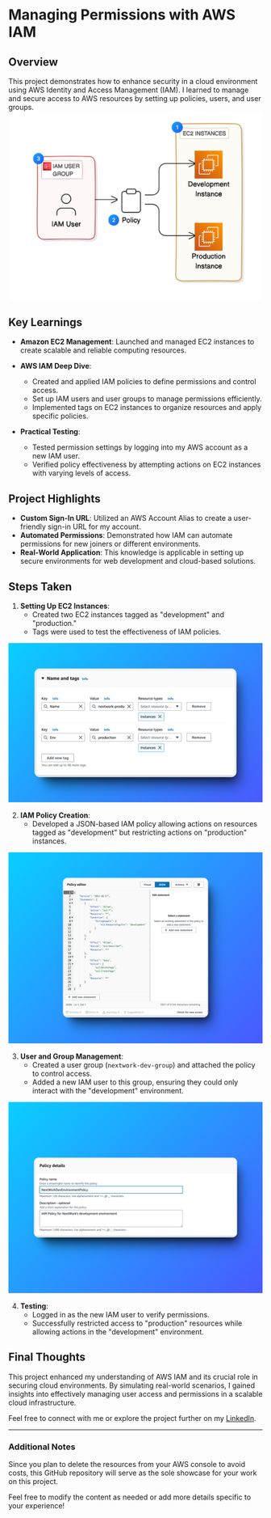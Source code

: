 # Managing Permissions with AWS IAM

## Overview
This project demonstrates how to enhance security in a cloud environment using AWS Identity and Access Management (IAM). I learned to manage and secure access to AWS resources by setting up policies, users, and user groups.
![Today's game plan](Documentation/image1.png)


## Key Learnings

- **Amazon EC2 Management**: Launched and managed EC2 instances to create scalable and reliable computing resources.
  
- **AWS IAM Deep Dive**: 
  - Created and applied IAM policies to define permissions and control access.
  - Set up IAM users and user groups to manage permissions efficiently.
  - Implemented tags on EC2 instances to organize resources and apply specific policies.

- **Practical Testing**: 
  - Tested permission settings by logging into my AWS account as a new IAM user.
  - Verified policy effectiveness by attempting actions on EC2 instances with varying levels of access.

## Project Highlights

- **Custom Sign-In URL**: Utilized an AWS Account Alias to create a user-friendly sign-in URL for my account.
- **Automated Permissions**: Demonstrated how IAM can automate permissions for new joiners or different environments.
- **Real-World Application**: This knowledge is applicable in setting up secure environments for web development and cloud-based solutions.

## Steps Taken

1. **Setting Up EC2 Instances**:
   - Created two EC2 instances tagged as "development" and "production."
   - Tags were used to test the effectiveness of IAM policies.
   
![Today's game plan](Documentation/image2.png)

2. **IAM Policy Creation**:
   - Developed a JSON-based IAM policy allowing actions on resources tagged as "development" but restricting actions on "production" instances.

![Today's game plan](Documentation/image3.png)
 
3. **User and Group Management**:
   - Created a user group (`nextwork-dev-group`) and attached the policy to control access.
   - Added a new IAM user to this group, ensuring they could only interact with the "development" environment.
 
![Today's game plan](Documentation/image4.png)
 
4. **Testing**:
   - Logged in as the new IAM user to verify permissions.
   - Successfully restricted access to "production" resources while allowing actions in the "development" environment.



## Final Thoughts
This project enhanced my understanding of AWS IAM and its crucial role in securing cloud environments. By simulating real-world scenarios, I gained insights into effectively managing user access and permissions in a scalable cloud infrastructure.

Feel free to connect with me or explore the project further on my [LinkedIn](https://www.linkedin.com/in/shubhambhatia2103/).


---

### Additional Notes
Since you plan to delete the resources from your AWS console to avoid costs, this GitHub repository will serve as the sole showcase for your work on this project.

Feel free to modify the content as needed or add more details specific to your experience!


